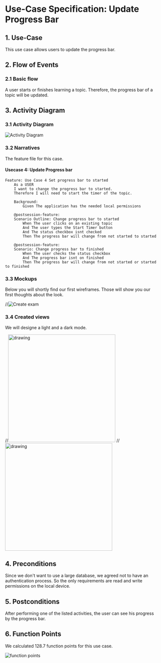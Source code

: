 # Use-Case Specification: Update Progress Bar

## 1. Use-Case
This use case allows users to update the progress bar.

## 2. Flow of Events
### 2.1 Basic flow
A user starts or finishes learning a topic. Therefore, the progress bar of a topic will be updated. 

## 3. Activity Diagram
### 3.1 Activity Diagram
![Activity Diagram](https://github.com/nEXam-App/nEXam-doc/blob/de7ca120f8f833eb6c871575df7fb7b9599263e0/diagrams/activity%20diagram/nEXam-activity%20diagram%20UpdateProgressBar.jpg)

### 3.2 Narratives
The feature file for this case.
#### Usecase 4: Update Progress bar
```Gherkin
Feature: Use Case 4 Set progress bar to started
    As a USER 
    I want to change the progress bar to started.
    Therefore I will need to start the timer of the topic.

    Background:
        Given The application has the needed local permissions

    @postsession-feature:
    Scenario Outline: Change progress bar to started
        When The user clicks on an existing topic
        And The user types the Start Timer button
        And The status checkbox isnt checked
        Then The progress bar will change from not started to started

    @postsession-feature:
    Scenario: Change progress bar to finished
        When The user checks the status checkbox
        And The progress bar isnt on finished
        Then The progress bar will change from not started or started to finished
```

### 3.3 Mockups

Below you will shortly find our first wireframes. Those will show you our first thoughts about the look.

//![Create exam](https://github.com/nEXam-App/nEXam-doc/blob/main/wireframes/create%20edit%20exam.PNG)

### 3.4 Created views

We will designe a light and a dark mode.

//<img src="https://github.com/nEXam-App/nEXam-doc/blob/main/wireframes/create%20exam.png" alt="drawing" width="350"/>
//<img src="https://github.com/nEXam-App/nEXam-doc/blob/main/wireframes/create%20exam%20light.png" alt="drawing" width="350"/>

## 4. Preconditions

Since we don't want to use a large database, we agreed not to have an authentication process. So the only requirements are read and write permissions on the local device.

## 5. Postconditions
After performing one of the listed activities, the user can see his progress by the progress bar.

## 6. Function Points
We calculated 128.7 function points for this use case.

![function points](https://github.com/nEXam-App/nEXam-doc/blob/de7ca120f8f833eb6c871575df7fb7b9599263e0/diagrams/FP/FPUpdateProgressBar.PNG)
